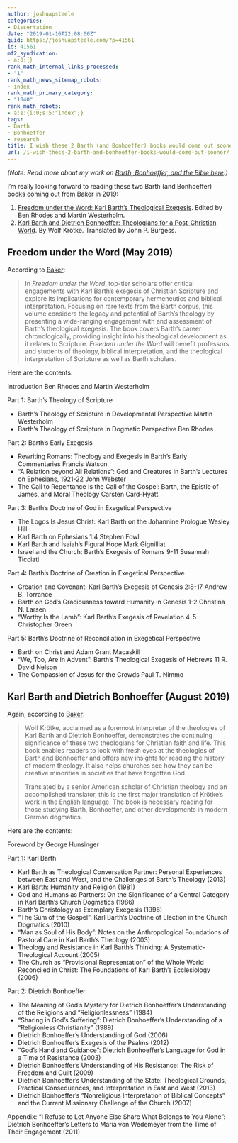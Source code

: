 ```yaml
---
author: joshuapsteele
categories:
- Dissertation
date: "2019-01-16T22:08:00Z"
guid: https://joshuapsteele.com/?p=41561
id: 41561
mf2_syndication:
- a:0:{}
rank_math_internal_links_processed:
- "1"
rank_math_news_sitemap_robots:
- index
rank_math_primary_category:
- "1040"
rank_math_robots:
- a:1:{i:0;s:5:"index";}
tags:
- Barth
- Bonhoeffer
- research
title: I wish these 2 Barth (and Bonhoeffer) books would come out sooner!
url: /i-wish-these-2-barth-and-bonhoeffer-books-would-come-out-sooner/
---
```


*(Note: Read more about my work on [Barth, Bonhoeffer, and the Bible here](https://joshuapsteele.com/barth-bonhoeffer-and-the-bible/).)*

I’m really looking forward to reading these two Barth (and Bonhoeffer) books coming out from Baker in 2019:

1. [Freedom under the Word: Karl Barth’s Theological Exegesis](https://amzn.to/2VV05Hs). Edited by Ben Rhodes and Martin Westerholm.
2. [Karl Barth and Dietrich Bonhoeffer: Theologians for a Post-Christian World](https://amzn.to/2W5R9zc). By Wolf Krötke. Translated by John P. Burgess.

## Freedom under the Word (May 2019)

According to [Baker](http://bakerpublishinggroup.com/books/freedom-under-the-word/385600):

> In *Freedom under the Word*, top-tier scholars offer critical engagements with Karl Barth’s exegesis of Christian Scripture and explore its implications for contemporary hermeneutics and biblical interpretation. Focusing on rare texts from the Barth corpus, this volume considers the legacy and potential of Barth’s theology by presenting a wide-ranging engagement with and assessment of Barth’s theological exegesis. The book covers Barth’s career chronologically, providing insight into his theological development as it relates to Scripture. *Freedom under the Word* will benefit professors and students of theology, biblical interpretation, and the theological interpretation of Scripture as well as Barth scholars.

Here are the contents:

Introduction Ben Rhodes and Martin Westerholm

Part 1: Barth’s Theology of Scripture

- Barth’s Theology of Scripture in Developmental Perspective Martin Westerholm
- Barth’s Theology of Scripture in Dogmatic Perspective Ben Rhodes

Part 2: Barth’s Early Exegesis

- Rewriting Romans: Theology and Exegesis in Barth’s Early Commentaries Francis Watson
- “A Relation beyond All Relations”: God and Creatures in Barth’s Lectures on Ephesians, 1921-22 John Webster
- The Call to Repentance Is the Call of the Gospel: Barth, the Epistle of James, and Moral Theology Carsten Card-Hyatt

Part 3: Barth’s Doctrine of God in Exegetical Perspective

- The Logos Is Jesus Christ: Karl Barth on the Johannine Prologue Wesley Hill
- Karl Barth on Ephesians 1:4 Stephen Fowl
- Karl Barth and Isaiah’s Figural Hope Mark Gignilliat
- Israel and the Church: Barth’s Exegesis of Romans 9-11 Susannah Ticciati

Part 4: Barth’s Doctrine of Creation in Exegetical Perspective

- Creation and Covenant: Karl Barth’s Exegesis of Genesis 2:8-17 Andrew B. Torrance
- Barth on God’s Graciousness toward Humanity in Genesis 1-2 Christina N. Larsen
- “Worthy Is the Lamb”: Karl Barth’s Exegesis of Revelation 4-5 Christopher Green

Part 5: Barth’s Doctrine of Reconciliation in Exegetical Perspective

- Barth on Christ and Adam Grant Macaskill
- “We, Too, Are in Advent”: Barth’s Theological Exegesis of Hebrews 11 R. David Nelson
- The Compassion of Jesus for the Crowds Paul T. Nimmo

## Karl Barth and Dietrich Bonhoeffer (August 2019)

Again, according to [Baker](http://bakerpublishinggroup.com/books/karl-barth-and-dietrich-bonhoeffer/376181):

> Wolf Krötke, acclaimed as a foremost interpreter of the theologies of Karl Barth and Dietrich Bonhoeffer, demonstrates the continuing significance of these two theologians for Christian faith and life. This book enables readers to look with fresh eyes at the theologies of Barth and Bonhoeffer and offers new insights for reading the history of modern theology. It also helps churches see how they can be creative minorities in societies that have forgotten God.
> 
> Translated by a senior American scholar of Christian theology and an accomplished translator, this is the first major translation of Krötke’s work in the English language. The book is necessary reading for those studying Barth, Bonhoeffer, and other developments in modern German dogmatics.

Here are the contents:

Foreword by George Hunsinger

Part 1: Karl Barth

- Karl Barth as Theological Conversation Partner: Personal Experiences between East and West, and the Challenges of Barth’s Theology (2013)
- Karl Barth: Humanity and Religion (1981)
- God and Humans as Partners: On the Significance of a Central Category in Karl Barth’s Church Dogmatics (1986)
- Barth’s Christology as Exemplary Exegesis (1996)
- “The Sum of the Gospel”: Karl Barth’s Doctrine of Election in the Church Dogmatics (2010)
- “Man as Soul of His Body”: Notes on the Anthropological Foundations of Pastoral Care in Karl Barth’s Theology (2003)
- Theology and Resistance in Karl Barth’s Thinking: A Systematic-Theological Account (2005)
- The Church as “Provisional Representation” of the Whole World Reconciled in Christ: The Foundations of Karl Barth’s Ecclesiology (2006)

Part 2: Dietrich Bonhoeffer

- The Meaning of God’s Mystery for Dietrich Bonhoeffer’s Understanding of the Religions and “Religionlessness” (1984)
- “Sharing in God’s Suffering”: Dietrich Bonhoeffer’s Understanding of a “Religionless Christianity” (1989)
- Dietrich Bonhoeffer’s Understanding of God (2006)
- Dietrich Bonhoeffer’s Exegesis of the Psalms (2012)
- “God’s Hand and Guidance”: Dietrich Bonhoeffer’s Language for God in a Time of Resistance (2003)
- Dietrich Bonhoeffer’s Understanding of His Resistance: The Risk of Freedom and Guilt (2009)
- Dietrich Bonhoeffer’s Understanding of the State: Theological Grounds, Practical Consequences, and Interpretation in East and West (2013)
- Dietrich Bonhoeffer’s “Nonreligious Interpretation of Biblical Concepts” and the Current Missionary Challenge of the Church (2007)

Appendix: “I Refuse to Let Anyone Else Share What Belongs to You Alone”: Dietrich Bonhoeffer’s Letters to Maria von Wedemeyer from the Time of Their Engagement (2011)